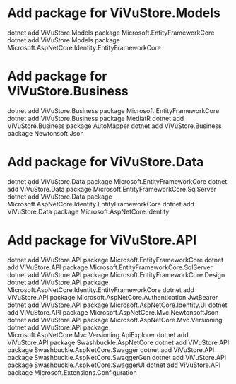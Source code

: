 # Add package for ViVuStore.Models
dotnet add ViVuStore.Models package Microsoft.EntityFrameworkCore
dotnet add ViVuStore.Models package Microsoft.AspNetCore.Identity.EntityFrameworkCore

# Add package for ViVuStore.Business
dotnet add ViVuStore.Business package Microsoft.EntityFrameworkCore
dotnet add ViVuStore.Business package MediatR
dotnet add ViVuStore.Business package AutoMapper
dotnet add ViVuStore.Business package Newtonsoft.Json

# Add package for ViVuStore.Data
dotnet add ViVuStore.Data package Microsoft.EntityFrameworkCore
dotnet add ViVuStore.Data package Microsoft.EntityFrameworkCore.SqlServer
dotnet add ViVuStore.Data package Microsoft.AspNetCore.Identity.EntityFrameworkCore
dotnet add ViVuStore.Data package Microsoft.AspNetCore.Identity

# Add package for ViVuStore.API
dotnet add ViVuStore.API package Microsoft.EntityFrameworkCore
dotnet add ViVuStore.API package Microsoft.EntityFrameworkCore.SqlServer
dotnet add ViVuStore.API package Microsoft.EntityFrameworkCore.Design
dotnet add ViVuStore.API package Microsoft.AspNetCore.Identity.EntityFrameworkCore
dotnet add ViVuStore.API package Microsoft.AspNetCore.Authentication.JwtBearer
dotnet add ViVuStore.API package Microsoft.AspNetCore.Identity.UI
dotnet add ViVuStore.API package Microsoft.AspNetCore.Mvc.NewtonsoftJson
dotnet add ViVuStore.API package Microsoft.AspNetCore.Mvc.Versioning
dotnet add ViVuStore.API package Microsoft.AspNetCore.Mvc.Versioning.ApiExplorer
dotnet add ViVuStore.API package Swashbuckle.AspNetCore
dotnet add ViVuStore.API package Swashbuckle.AspNetCore.Swagger
dotnet add ViVuStore.API package Swashbuckle.AspNetCore.SwaggerGen
dotnet add ViVuStore.API package Swashbuckle.AspNetCore.SwaggerUI
dotnet add ViVuStore.API package Microsoft.Extensions.Configuration
